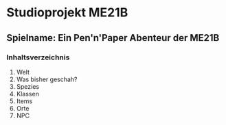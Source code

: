 # Studioprojekt ME21B

## Spielname: Ein Pen'n'Paper Abenteur der ME21B

### Inhaltsverzeichnis
1. Welt
2. Was bisher geschah?
3. Spezies
4. Klassen
5. Items
6. Orte
7. NPC
